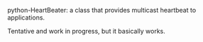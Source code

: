 python-HeartBeater: a class that provides multicast heartbeat to applications. 

Tentative and work in progress, but it basically works. 

